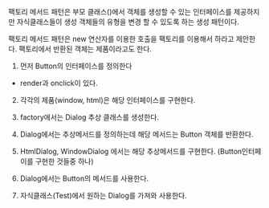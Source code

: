 팩토리 메서드 패턴은 부모 클래스()에서 객체를 생성할 수 있는 인터페이스를 제공하지만
자식클래스들이 생성 객체들의 유형을 변경 할 수 있도록 하는 생성 패턴이다.

팩토리 메서드 패턴은 new 연산자를 이용한 호출을 팩토리를 이용해서 하라고 제안한다.
팩토리에서 반환된 객체는 제품이라고도 한다.

1. 먼저 Button의 인터페이스를 정의한다

- render과 onclick이 있다.

2. 각각의 제품(window, html)은 해당 인터페이스를 구현한다.

3. factory에서는 Dialog 추상 클래스를 생성한다.
4. Dialog에서는 추상메서드를 정의하는데 해당 메서드는 Button 객체를 반환한다.
5. HtmlDialog, WindowDialog 에서는 해당 추상메서드를 구현한다. (Button인터페이를 구현한 것들중 하나)
6. Dialog에서는 Button의 메서드를 사용한다.
7. 자식클래스(Test)에서 원하는 Dialog를 가져와 사용한다.
